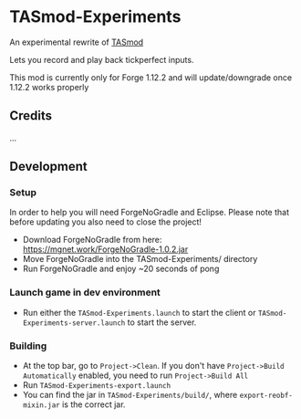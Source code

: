 # TASmod-Experiments
An experimental rewrite of [TASmod](https://github.com/ScribbleLP/TASMod)

Lets you record and play back tickperfect inputs.

This mod is currently only for Forge 1.12.2 and will update/downgrade once 1.12.2 works properly

## Credits
...

## Development
### Setup
In order to help you will need ForgeNoGradle and Eclipse. Please note that before updating you also need to close the project!
 - Download ForgeNoGradle from here: https://mgnet.work/ForgeNoGradle-1.0.2.jar
 - Move ForgeNoGradle into the TASmod-Experiments/ directory
 - Run ForgeNoGradle and enjoy ~20 seconds of pong
### Launch game in dev environment
- Run either the `TASmod-Experiments.launch` to start the client or `TASmod-Experiments-server.launch` to start the server.
### Building
- At the top bar, go to `Project->Clean`. If you don't have `Project->Build Automatically` enabled, you need to run `Project->Build All`
- Run `TASmod-Experiments-export.launch`
- You can find the jar in `TASmod-Experiments/build/`, where `export-reobf-mixin.jar` is the correct jar.